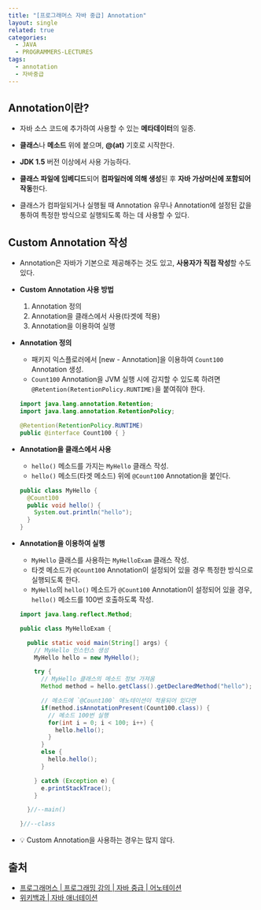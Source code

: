 ```yaml
---
title: "[프로그래머스 자바 중급] Annotation"
layout: single
related: true
categories:
  - JAVA
  - PROGRAMMERS-LECTURES
tags:
  - annotation
  - 자바중급
---
```


## Annotation이란?
- 자바 소스 코드에 추가하여 사용할 수 있는 **메타데이터**의 일종.
- **클래스**나 **메소드** 위에 붙으며, **@(at)** 기호로 시작한다.
- **JDK 1.5** 버전 이상에서 사용 가능하다.

- **클래스 파일에 임베디드**되어 **컴파일러에 의해 생성**된 후 **자바 가상머신에 포함되어 작동**한다.
- 클래스가 컴파일되거나 실행될 때 Annotation 유무나 Annotation에 설정된 값을 통하여 특정한 방식으로 실행되도록 하는 데 사용할 수 있다.

## Custom Annotation 작성
- Annotation은 자바가 기본으로 제공해주는 것도 있고, **사용자가 직접 작성**할 수도 있다.

- **Custom Annotation 사용 방법**
  1. Annotation 정의
  2. Annotation을 클래스에서 사용(타겟에 적용)
  3. Annotation을 이용하여 실행

- **Annotation 정의**
  - 패키지 익스플로러에서 [new - Annotation]을 이용하여 `Count100` Annotation 생성.
  - `Count100` Annotation을 JVM 실행 시에 감지할 수 있도록 하려면 `@Retention(RetentionPolicy.RUNTIME)`을 붙여줘야 한다.
  
  ```java
  import java.lang.annotation.Retention;
  import java.lang.annotation.RetentionPolicy;

  @Retention(RetentionPolicy.RUNTIME)
  public @interface Count100 { }
  ```
  
- **Annotation을 클래스에서 사용**
  - `hello()` 메소드를 가지는 `MyHello` 클래스 작성.
  - `hello()` 메소드(타겟 메소드) 위에 `@Count100` Annotation을 붙인다.
  
  ```java
  public class MyHello {
    @Count100
    public void hello() {
      System.out.println("hello");
    }
  }
  ```
  
- **Annotation을 이용하여 실행**
  - `MyHello` 클래스를 사용하는 `MyHelloExam` 클래스 작성.
  -  타겟 메소드가 `@Count100` Annotation이 설정되어 있을 경우 특정한 방식으로 실행되도록 한다.
    - `MyHello`의 `hello()` 메소드가 `@Count100` Annotation이 설정되어 있을 경우, `hello()` 메소드를 100번 호출하도록 작성.

  ```java
  import java.lang.reflect.Method;

  public class MyHelloExam {

    public static void main(String[] args) {
      // MyHello 인스턴스 생성
      MyHello hello = new MyHello();

      try {
        // MyHello 클래스의 메소드 정보 가져옴
        Method method = hello.getClass().getDeclaredMethod("hello");

        // 메소드에 `@Count100` 애노테이션이 적용되어 있다면 
        if(method.isAnnotationPresent(Count100.class)) {
          // 메소드 100번 실행
          for(int i = 0; i < 100; i++) {
            hello.hello();
          }
        }
        else {
          hello.hello();
        }

      } catch (Exception e) {
        e.printStackTrace();
      }

    }//--main()

  }//--class
  ```
  
- 💡 Custom Annotation을 사용하는 경우는 많지 않다.

## 출처
- [프로그래머스 \| 프로그래밍 강의 \| 자바 중급 \| 어노테이션](https://programmers.co.kr/learn/courses/9/lessons/269)
- [위키백과 \| 자바 애너테이션](https://ko.wikipedia.org/wiki/자바_애너테이션)
